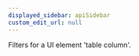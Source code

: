 ```yaml
---
displayed_sidebar: apiSidebar
custom_edit_url: null
---
```


Filters for a UI element 'table column'.

